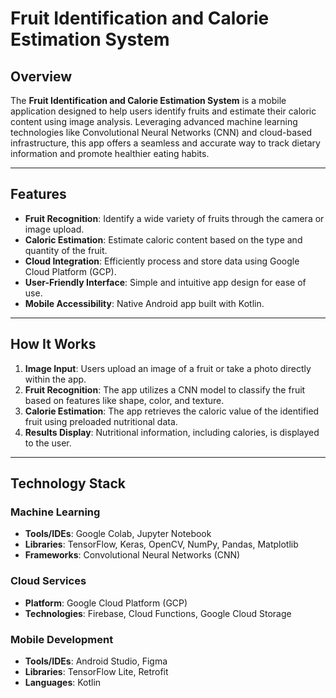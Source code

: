 # Fruit Identification and Calorie Estimation System  

## Overview  
The **Fruit Identification and Calorie Estimation System** is a mobile application designed to help users identify fruits and estimate their caloric content using image analysis. Leveraging advanced machine learning technologies like Convolutional Neural Networks (CNN) and cloud-based infrastructure, this app offers a seamless and accurate way to track dietary information and promote healthier eating habits.  

---

## Features  
- **Fruit Recognition**: Identify a wide variety of fruits through the camera or image upload.  
- **Caloric Estimation**: Estimate caloric content based on the type and quantity of the fruit.  
- **Cloud Integration**: Efficiently process and store data using Google Cloud Platform (GCP).  
- **User-Friendly Interface**: Simple and intuitive app design for ease of use.  
- **Mobile Accessibility**: Native Android app built with Kotlin.  

---

## How It Works  
1. **Image Input**: Users upload an image of a fruit or take a photo directly within the app.  
2. **Fruit Recognition**: The app utilizes a CNN model to classify the fruit based on features like shape, color, and texture.  
3. **Calorie Estimation**: The app retrieves the caloric value of the identified fruit using preloaded nutritional data.  
4. **Results Display**: Nutritional information, including calories, is displayed to the user.  

---

## Technology Stack  

### **Machine Learning**  
- **Tools/IDEs**: Google Colab, Jupyter Notebook  
- **Libraries**: TensorFlow, Keras, OpenCV, NumPy, Pandas, Matplotlib  
- **Frameworks**: Convolutional Neural Networks (CNN)  

### **Cloud Services**  
- **Platform**: Google Cloud Platform (GCP)  
- **Technologies**: Firebase, Cloud Functions, Google Cloud Storage  

### **Mobile Development**  
- **Tools/IDEs**: Android Studio, Figma  
- **Libraries**: TensorFlow Lite, Retrofit  
- **Languages**: Kotlin  

